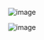 ![image](https://user-images.githubusercontent.com/66896402/135077197-f84df3f4-36d6-457a-909c-f1330231ab54.png)



![image](https://user-images.githubusercontent.com/66896402/135077251-b2bf1cfd-0e2e-41be-b9ea-eddadbe7a3c4.png)
